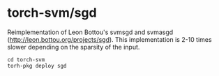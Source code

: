 torch-svm/sgd
=============

Reimplementation of Leon Bottou's svmsgd and svmasgd (http://leon.bottou.org/projects/sgd). 
This implementation is 2-10 times slower depending on the sparsity of the input.

```
cd torch-svm
torh-pkg deploy sgd
```
